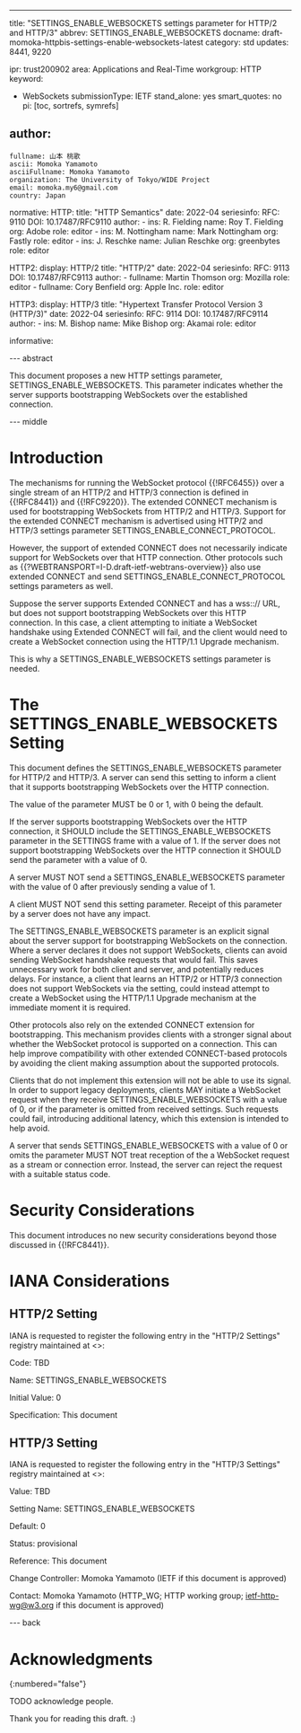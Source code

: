 ---
title: "SETTINGS_ENABLE_WEBSOCKETS settings parameter for HTTP/2 and HTTP/3"
abbrev: SETTINGS_ENABLE_WEBSOCKETS
docname: draft-momoka-httpbis-settings-enable-websockets-latest
category: std
updates: 8441, 9220

ipr: trust200902
area: Applications and Real-Time
workgroup: HTTP
keyword:
  - WebSockets
submissionType:
  IETF
stand_alone: yes
smart_quotes: no
pi: [toc, sortrefs, symrefs]

author:
 -
    fullname: 山本 桃歌
    ascii: Momoka Yamamoto
    asciiFullname: Momoka Yamamoto
    organization: The University of Tokyo/WIDE Project
    email: momoka.my6@gmail.com
    country: Japan



normative:
  HTTP:
    title: "HTTP Semantics"
    date: 2022-04
    seriesinfo:
      RFC: 9110
      DOI: 10.17487/RFC9110
    author:
      -
          ins: R. Fielding
          name: Roy T. Fielding
          org: Adobe
          role: editor
      -
          ins: M. Nottingham
          name: Mark Nottingham
          org: Fastly
          role: editor
      -
          ins: J. Reschke
          name: Julian Reschke
          org: greenbytes
          role: editor

  HTTP2:
    display: HTTP/2
    title: "HTTP/2"
    date: 2022-04
    seriesinfo:
      RFC: 9113
      DOI: 10.17487/RFC9113
    author:
      -
          fullname: Martin Thomson
          org: Mozilla
          role: editor
      -
          fullname: Cory Benfield
          org: Apple Inc.
          role: editor

  HTTP3:
    display: HTTP/3
    title: "Hypertext Transfer Protocol Version 3 (HTTP/3)"
    date: 2022-04
    seriesinfo:
      RFC: 9114
      DOI: 10.17487/RFC9114
    author:
      -
          ins: M. Bishop
          name: Mike Bishop
          org: Akamai
          role: editor



informative:




--- abstract

This document proposes a new HTTP settings parameter, SETTINGS_ENABLE_WEBSOCKETS.
This parameter indicates whether the server supports bootstrapping WebSockets over the established connection.


--- middle

# Introduction

The mechanisms for running the WebSocket protocol {{!RFC6455}} over a single stream of an HTTP/2 and HTTP/3 connection is defined in {{!RFC8441}} and {{!RFC9220}}.
The extended CONNECT mechanism is used for bootstrapping WebSockets from HTTP/2 and HTTP/3.
Support for the extended CONNECT mechanism is advertised using HTTP/2 and HTTP/3 settings parameter SETTINGS_ENABLE_CONNECT_PROTOCOL.

However, the support of extended CONNECT does not necessarily indicate support for WebSockets over that HTTP connection.
Other protocols such as {{?WEBTRANSPORT=I-D.draft-ietf-webtrans-overview}} also use extended CONNECT and send SETTINGS_ENABLE_CONNECT_PROTOCOL settings parameters as well.

Suppose the server supports Extended CONNECT and has a wss::// URL, but does not support
bootstrapping WebSockets over this HTTP connection.
In this case, a client attempting to initiate a WebSocket handshake using Extended CONNECT will fail,
and the client would need to create a WebSocket connection using the HTTP/1.1 Upgrade mechanism.

This is why a SETTINGS_ENABLE_WEBSOCKETS settings parameter is needed.


# The SETTINGS_ENABLE_WEBSOCKETS Setting
This document defines the SETTINGS_ENABLE_WEBSOCKETS parameter for HTTP/2 and HTTP/3.
A server can send this setting to inform a client that it supports bootstrapping WebSockets over the HTTP connection.

The value of the parameter MUST be 0 or 1, with 0 being the default.

If the server supports bootstrapping WebSockets over the HTTP connection,
it SHOULD include the SETTINGS_ENABLE_WEBSOCKETS parameter in the SETTINGS frame with a value of 1.
If the server does not support bootstrapping WebSockets over the HTTP connection it SHOULD send the parameter with a value of 0.

A server MUST NOT send a SETTINGS_ENABLE_WEBSOCKETS parameter
with the value of 0 after previously sending a value of 1.

A client MUST NOT send this setting parameter.
Receipt of this parameter by a server does not have any impact.


The SETTINGS_ENABLE_WEBSOCKETS parameter is an explicit signal about the server
support for bootstrapping WebSockets on the connection. Where a server declares
it does not support WebSockets, clients can avoid sending WebSocket handshake
requests that would fail. This saves unnecessary work for both client and
server, and potentially reduces delays. For instance, a client that learns an
HTTP/2 or HTTP/3 connection does not support WebSockets via the setting, could
instead attempt to create a WebSocket using the HTTP/1.1 Upgrade mechanism at
the immediate moment it is required.

Other protocols also rely on the extended CONNECT extension for bootstrapping.
This mechanism provides clients with a stronger signal about whether the
WebSocket protocol is supported on a connection. This can help improve
compatibility with other extended CONNECT-based protocols by avoiding the client
making assumption about the supported protocols.

Clients that do not implement this extension will not be able to use its signal.
In order to support legacy deployments, clients MAY initiate a WebSocket request
when they receive SETTINGS_ENABLE_WEBSOCKETS with a value of 0, or if the
parameter is omitted from received settings. Such requests could fail,
introducing additional latency, which this extension is intended to help avoid.

A server that sends SETTINGS_ENABLE_WEBSOCKETS with a value of 0 or omits the
parameter MUST NOT treat reception of the a WebSocket request as a stream or
connection error. Instead, the server can reject the request with a suitable
status code.


# Security Considerations

This document introduces no new security considerations beyond those discussed in {{!RFC8441}}.

# IANA Considerations

## HTTP/2 Setting
IANA is requested to register the following entry in the "HTTP/2 Settings"
registry maintained at <[](https://www.iana.org/assignments/http2-parameters)>:

Code: TBD

Name: SETTINGS_ENABLE_WEBSOCKETS

Initial Value: 0

Specification: This document


## HTTP/3 Setting
IANA is requested to register the following entry in the "HTTP/3 Settings"
registry maintained at <[](https://www.iana.org/assignments/http3-parameters)>:

Value: TBD

Setting Name: SETTINGS_ENABLE_WEBSOCKETS

Default: 0

Status: provisional

Reference: This document

Change Controller: Momoka Yamamoto (IETF if this document is approved)

Contact: Momoka Yamamoto (HTTP_WG; HTTP working group; ietf-http-wg@w3.org if this document is approved)

--- back

# Acknowledgments
{:numbered="false"}

TODO acknowledge people.

Thank you for reading this draft. :)
